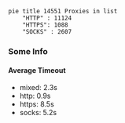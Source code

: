 
```mermaid
pie title 14551 Proxies in list
    "HTTP" : 11124
    "HTTPS": 1088
    "SOCKS" : 2607
```

### Some Info
#### Average Timeout

- mixed: 2.3s
- http: 0.9s
- https: 8.5s
- socks: 5.2s